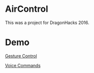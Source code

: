 # AirControl
This was a project for DragonHacks 2016.

# Demo

[Gesture Control](https://www.youtube.com/watch?v=sWOwyAcwM-E)

[Voice Commands](https://www.youtube.com/watch?v=1ObIw1BGyc4)


